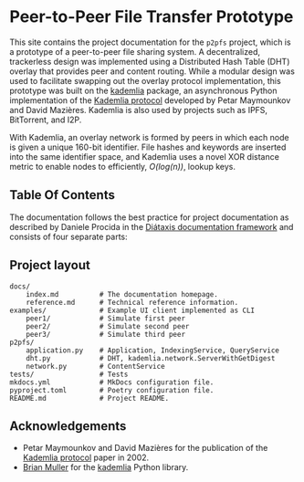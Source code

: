 # Peer-to-Peer File Transfer Prototype

This site contains the project documentation for the `p2pfs` project, which is a prototype of a
peer-to-peer file sharing system.  A decentralized, trackerless design was implemented using a
Distributed Hash Table (DHT) overlay that provides peer and content routing.  While a modular design was
used to facilitate swapping out the overlay protocol implementation, this prototype was built on the
[kademlia](https://github.com/bmuller/kademlia) package, an asynchronous Python implementation of the
[Kademlia protocol](https://pdos.csail.mit.edu/~petar/papers/maymounkov-kademlia-lncs.pdf) developed by 
Petar Maymounkov and David Mazières.  Kademlia is also used by projects such as IPFS, BitTorrent, and I2P.

With Kademlia, an overlay network is formed by peers in which each node is given a unique 160-bit identifier.
File hashes and keywords are inserted into the same identifier space, and Kademlia uses a novel XOR distance metric
to enable nodes to efficiently, _O(log(n))_, lookup keys.

## Table Of Contents

The documentation follows the best practice for
project documentation as described by Daniele Procida
in the [Diátaxis documentation framework](https://diataxis.fr/)
and consists of four separate parts:

## Project layout

    docs/
        index.md          # The documentation homepage.
        reference.md      # Technical reference information.
    examples/             # Example UI client implemented as CLI
        peer1/            # Simulate first peer
        peer2/            # Simulate second peer
        peer3/            # Simulate third peer
    p2pfs/
        application.py    # Application, IndexingService, QueryService
        dht.py            # DHT, kademlia.network.ServerWithGetDigest
        network.py        # ContentService
    tests/                # Tests
    mkdocs.yml            # MkDocs configuration file.
    pyproject.toml        # Poetry configuration file.
    README.md             # Project README.

## Acknowledgements

- Petar Maymounkov and David Mazières for the publication of the
[Kademlia protocol](https://pdos.csail.mit.edu/~petar/papers/maymounkov-kademlia-lncs.pdf) paper in 2002.
- [Brian Muller](https://github.com/bmuller/) for the [kademlia](https://github.com/bmuller/kademlia) Python library.